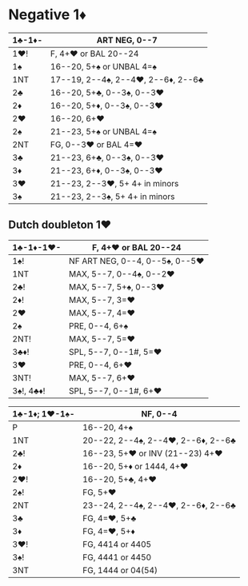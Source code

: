 # Negative 1♦

| 1♣-1♦- | ART NEG, 0--7 |
|--------|---------------|
| 1♥!    | F, 4+♥ or BAL 20--24
| 1♠     | 16--20, 5+♠ or UNBAL 4=♠
| 1NT    | 17--19, 2--4♠, 2--4♥, 2--6♦, 2--6♣
| 2♣     | 16--20, 5+♣, 0--3♠, 0--3♥
| 2♦     | 16--20, 5+♦, 0--3♠, 0--3♥
| 2♥     | 16--20, 6+♥
| 2♠     | 21--23, 5+♠ or UNBAL 4=♠
| 2NT    | FG, 0--3♥ or BAL 4=♥
| 3♣     | 21--23, 6+♣, 0--3♠, 0--3♥
| 3♦     | 21--23, 6+♦, 0--3♠, 0--3♥
| 3♥     | 21--23, 2--3♥, 5+ 4+ in minors
| 3♠     | 21--23, 2--3♠, 5+ 4+ in minors

## Dutch doubleton 1♥

| 1♣-1♦-1♥- | F, 4+♥ or BAL 20--24 |
|-----------|----------------------|
| 1♠!       | NF ART NEG, 0--4, 0--5♠, 0--5♥
| 1NT       | MAX, 5--7, 0--4♠, 0--2♥
| 2♣!       | MAX, 5--7, 5+♠, 0--3♥
| 2♦!       | MAX, 5--7, 3=♥
| 2♥        | MAX, 5--7, 4=♥
| 2♠        | PRE, 0--4, 6+♠
| 2NT!      | MAX, 5--7, 5=♥
| 3♣♦!      | SPL, 5--7, 0--1#, 5=♥
| 3♥        | PRE, 0--4, 6+♥
| 3NT!      | MAX, 5--7, 6+♥
| 3♠!, 4♣♦! | SPL, 5--7, 0--1#, 6+♥

| 1♣-1♦; 1♥-1♠- | NF, 0--4 |
|---------------|----------|
| P             | 16--20, 4+♠
| 1NT           | 20--22, 2--4♠, 2--4♥, 2--6♦, 2--6♣
| 2♣!           | 16--23, 5+♥ or INV (21--23) 4+♥
| 2♦            | 16--20, 5+♦ or 1444, 4+♥
| 2♥!           | 16--20, 5+♣, 4+♥
| 2♠!           | FG, 5+♥
| 2NT           | 23--24, 2--4♠, 2--4♥, 2--6♦, 2--6♣
| 3♣            | FG, 4=♥, 5+♣
| 3♦            | FG, 4=♥, 5+♦
| 3♥!           | FG, 4414 or 4405
| 3♠!           | FG, 4441 or 4450
| 3NT           | FG, 1444 or 04(54)
